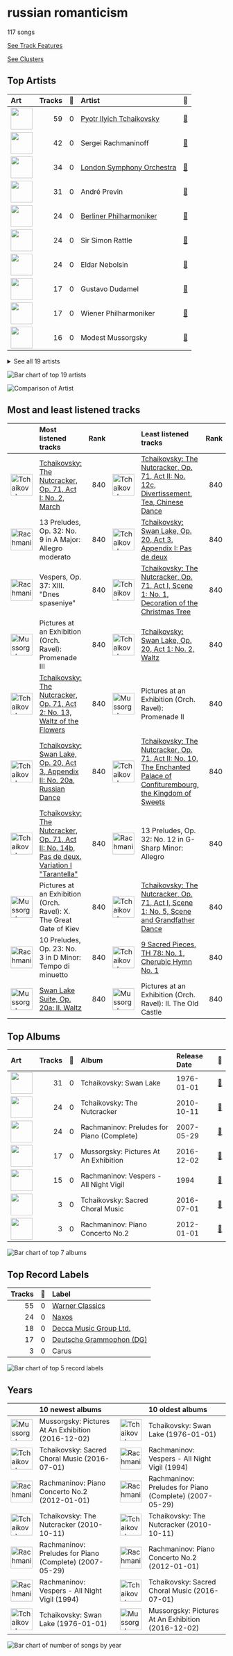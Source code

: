 # russian romanticism

117 songs

[See Track Features](audio_features.md)

[See Clusters](clusters/overview.md)

## Top Artists

| Art | Tracks | 💚 | Artist | 🔗 |
|:---|---:|---:|:---|:---|
| <img src="https://i.scdn.co/image/9a7c31f43e22a95f6d3c57baf4f87a3a9d2b93e0" alt="" width="50" /> | 59 | 0 | [Pyotr Ilyich Tchaikovsky](../../artists/pyotr_ilyich_tchaikovsky/overview.md) | [🔗](https://open.spotify.com/artist/3MKCzCnpzw3TjUYs2v7vDA) |
| <img src="https://i.scdn.co/image/463e3c5c3e814761532f554913cf2af456bcba59" alt="" width="50" /> | 42 | 0 | Sergei Rachmaninoff | [🔗](https://open.spotify.com/artist/0Kekt6CKSo0m5mivKcoH51) |
| <img src="https://i.scdn.co/image/ab6761610000e5eb5a5d168879568c94e86c61aa" alt="" width="50" /> | 34 | 0 | [London Symphony Orchestra](../../artists/london_symphony_orchestra/overview.md) | [🔗](https://open.spotify.com/artist/5yxyJsFanEAuwSM5kOuZKc) |
| <img src="https://i.scdn.co/image/8680bc690ee5747b08f6a9a7566f000cce6e220b" alt="" width="50" /> | 31 | 0 | André Previn | [🔗](https://open.spotify.com/artist/2tfWguHr2nj4e8KXLKciVq) |
| <img src="https://i.scdn.co/image/ab6761610000e5eb92e0a1e423bd8590dcd43bda" alt="" width="50" /> | 24 | 0 | [Berliner Philharmoniker](../../artists/berliner_philharmoniker/overview.md) | [🔗](https://open.spotify.com/artist/6uRJnvQ3f8whVnmeoecv5Z) |
| <img src="https://i.scdn.co/image/3460fd826c1cc058c4c4134e6c695e00dcf89fa6" alt="" width="50" /> | 24 | 0 | Sir Simon Rattle | [🔗](https://open.spotify.com/artist/4GQwgdcDQwqtcHICjUNndp) |
| <img src="https://i.scdn.co/image/1b640748181bdba8cc37a0a6ee5148c27b374d4e" alt="" width="50" /> | 24 | 0 | Eldar Nebolsin | [🔗](https://open.spotify.com/artist/45ts2AJTWlzJ9JrQlCGxpX) |
| <img src="https://i.scdn.co/image/1442f5564217baa0dfa8480928596416885f1c4d" alt="" width="50" /> | 17 | 0 | Gustavo Dudamel | [🔗](https://open.spotify.com/artist/0cxXnDhpgxcMMkKddhORHY) |
| <img src="https://i.scdn.co/image/ab6761610000e5eb4bb5eb0860d831455fab32b6" alt="" width="50" /> | 17 | 0 | Wiener Philharmoniker | [🔗](https://open.spotify.com/artist/003f4bk13c6Q3gAUXv7dGJ) |
| <img src="https://i.scdn.co/image/20b923e03dd0fb8cd20fb93559b9ed9a0e7aefbc" alt="" width="50" /> | 16 | 0 | Modest Mussorgsky | [🔗](https://open.spotify.com/artist/284mnx33IWcymQEpMxyfHl) |


<details>
<summary>See all 19 artists</summary>

| Art | Tracks | 💚 | Artist | 🔗 |
|:---|---:|---:|:---|:---|
| <img src="https://i.scdn.co/image/ab67616d0000b273a62efdba9c8e430d12e3d0fe" alt="" width="50" /> | 15 | 0 | Nikolai Korniev | [🔗](https://open.spotify.com/artist/70hS9SnJefkZo2QJwS2VXi) |
| <img src="https://i.scdn.co/image/f946eebb053703449d3e862c18ae531ad0bee47d" alt="" width="50" /> | 15 | 0 | St.Petersburg Chamber Choir | [🔗](https://open.spotify.com/artist/46WjEugfIF0rKOewvFiby2) |
| <img src="https://i.scdn.co/image/ab67616d0000b2734edf9a255990288ccb93490f" alt="" width="50" /> | 3 | 0 | NDR Chor | [🔗](https://open.spotify.com/artist/7hMAA1N5j1Ynb49NIWO7HV) |
| <img src="https://i.scdn.co/image/ab67616d0000b2738e6adfe4421d106633abde7b" alt="" width="50" /> | 3 | 0 | Michael Francis | [🔗](https://open.spotify.com/artist/4znpeZQkiPbcXtHlRbfTqF) |
| <img src="https://i.scdn.co/image/ab67616d0000b2734c754c99b4d1dd52cc9ac2ce" alt="" width="50" /> | 3 | 0 | Philipp Ahmann | [🔗](https://open.spotify.com/artist/309coOGhdzqXdIRwJH1xUo) |
| <img src="https://i.scdn.co/image/ab6761610000e5eb0fcfc4662d94dad49e635eaf" alt="" width="50" /> | 3 | 0 | Valentina Lisitsa | [🔗](https://open.spotify.com/artist/0gOrXuu1vCBXe3pwTyb5Ca) |
| <img src="https://i.scdn.co/image/ab67616d0000b273d516176f7ccedbc5add27d63" alt="" width="50" /> | 1 | 0 | Vladimir Mostovoy | [🔗](https://open.spotify.com/artist/4BTanscTBWJOSpvceZSVSi) |
| <img src="https://i.scdn.co/image/094b89c0a53eaa52cb0f19d2bcd23a9fc84c1b82" alt="" width="50" /> | 1 | 0 | Olga Borodina | [🔗](https://open.spotify.com/artist/47XbXbNzwqcWStfsjzFlKb) |
| <img src="https://i.scdn.co/image/ab6761610000e5eba22072e4ee7e6a4b72b15f64" alt="" width="50" /> | 1 | 0 | Libera | [🔗](https://open.spotify.com/artist/235C4ktJ2aGIyqaBlXyg7e) |

</details>


![Bar chart of top 19 artists](../../images/genres/russian_romanticism/artists.png)

![Comparison of Artist](../../images/genres/russian_romanticism/artists_comparison.png)
## Most and least listened tracks
| ​ | Most listened tracks | Rank | ​​ | Least listened tracks | Rank |
|:---|:---|---:|:---|:---|---:|
| <img src="https://i.scdn.co/image/ab67616d0000b273f1972145094112a1268035f1" alt="Tchaikovsky: The Nutcracker" width="50" /> | [Tchaikovsky: The Nutcracker, Op. 71, Act I: No. 2, March](../../artists/pyotr_ilyich_tchaikovsky/overview.md) | 840 | <img src="https://i.scdn.co/image/ab67616d0000b273f1972145094112a1268035f1" alt="Tchaikovsky: The Nutcracker" width="50" /> | [Tchaikovsky: The Nutcracker, Op. 71, Act II: No. 12c, Divertissement. Tea, Chinese Dance](../../artists/pyotr_ilyich_tchaikovsky/overview.md) | 840 |
| <img src="https://i.scdn.co/image/ab67616d0000b2732d2154810a4e4472b4cc199e" alt="Rachmaninov: Preludes for Piano (Complete)" width="50" /> | 13 Preludes, Op. 32: No. 9 in A Major: Allegro moderato | 840 | <img src="https://i.scdn.co/image/ab67616d0000b2731d9c6602aa95abd8c5b146da" alt="Tchaikovsky: Swan Lake" width="50" /> | [Tchaikovsky: Swan Lake, Op. 20, Act 3, Appendix I: Pas de deux](../../artists/pyotr_ilyich_tchaikovsky/overview.md) | 840 |
| <img src="https://i.scdn.co/image/ab67616d0000b273319c8a995c0c01cd233b3bd5" alt="Rachmaninov: Vespers - All Night Vigil" width="50" /> | Vespers, Op. 37: XIII. "Dnes spaseniye" | 840 | <img src="https://i.scdn.co/image/ab67616d0000b273f1972145094112a1268035f1" alt="Tchaikovsky: The Nutcracker" width="50" /> | [Tchaikovsky: The Nutcracker, Op. 71, Act I, Scene 1: No. 1, Decoration of the Christmas Tree](../../artists/pyotr_ilyich_tchaikovsky/overview.md) | 840 |
| <img src="https://i.scdn.co/image/ab67616d0000b273a271c648dc170b9173c1cc67" alt="Mussorgsky: Pictures At An Exhibition" width="50" /> | Pictures at an Exhibition (Orch. Ravel): Promenade III | 840 | <img src="https://i.scdn.co/image/ab67616d0000b2731d9c6602aa95abd8c5b146da" alt="Tchaikovsky: Swan Lake" width="50" /> | [Tchaikovsky: Swan Lake, Op. 20, Act 1: No. 2, Waltz](../../artists/pyotr_ilyich_tchaikovsky/overview.md) | 840 |
| <img src="https://i.scdn.co/image/ab67616d0000b273f1972145094112a1268035f1" alt="Tchaikovsky: The Nutcracker" width="50" /> | [Tchaikovsky: The Nutcracker, Op. 71, Act 2: No. 13, Waltz of the Flowers](../../artists/pyotr_ilyich_tchaikovsky/overview.md) | 840 | <img src="https://i.scdn.co/image/ab67616d0000b273a271c648dc170b9173c1cc67" alt="Mussorgsky: Pictures At An Exhibition" width="50" /> | Pictures at an Exhibition (Orch. Ravel): Promenade II | 840 |
| <img src="https://i.scdn.co/image/ab67616d0000b2731d9c6602aa95abd8c5b146da" alt="Tchaikovsky: Swan Lake" width="50" /> | [Tchaikovsky: Swan Lake, Op. 20, Act 3, Appendix II: No. 20a, Russian Dance](../../artists/pyotr_ilyich_tchaikovsky/overview.md) | 840 | <img src="https://i.scdn.co/image/ab67616d0000b273f1972145094112a1268035f1" alt="Tchaikovsky: The Nutcracker" width="50" /> | [Tchaikovsky: The Nutcracker, Op. 71, Act II: No. 10, The Enchanted Palace of Confiturembourg, the Kingdom of Sweets](../../artists/pyotr_ilyich_tchaikovsky/overview.md) | 840 |
| <img src="https://i.scdn.co/image/ab67616d0000b273f1972145094112a1268035f1" alt="Tchaikovsky: The Nutcracker" width="50" /> | [Tchaikovsky: The Nutcracker, Op. 71, Act II: No. 14b, Pas de deux. Variation I "Tarantella"](../../artists/pyotr_ilyich_tchaikovsky/overview.md) | 840 | <img src="https://i.scdn.co/image/ab67616d0000b2732d2154810a4e4472b4cc199e" alt="Rachmaninov: Preludes for Piano (Complete)" width="50" /> | 13 Preludes, Op. 32: No. 12 in G-Sharp Minor: Allegro | 840 |
| <img src="https://i.scdn.co/image/ab67616d0000b273a271c648dc170b9173c1cc67" alt="Mussorgsky: Pictures At An Exhibition" width="50" /> | Pictures at an Exhibition (Orch. Ravel): X. The Great Gate of Kiev | 840 | <img src="https://i.scdn.co/image/ab67616d0000b273f1972145094112a1268035f1" alt="Tchaikovsky: The Nutcracker" width="50" /> | [Tchaikovsky: The Nutcracker, Op. 71, Act I, Scene 1: No. 5, Scene and Grandfather Dance](../../artists/pyotr_ilyich_tchaikovsky/overview.md) | 840 |
| <img src="https://i.scdn.co/image/ab67616d0000b2732d2154810a4e4472b4cc199e" alt="Rachmaninov: Preludes for Piano (Complete)" width="50" /> | 10 Preludes, Op. 23: No. 3 in D Minor: Tempo di minuetto | 840 | <img src="https://i.scdn.co/image/ab67616d0000b273e3e10be41297c622a0ec2e0d" alt="Tchaikovsky: Sacred Choral Music" width="50" /> | [9 Sacred Pieces, TH 78: No. 1, Cherubic Hymn No. 1](../../artists/pyotr_ilyich_tchaikovsky/overview.md) | 840 |
| <img src="https://i.scdn.co/image/ab67616d0000b273a271c648dc170b9173c1cc67" alt="Mussorgsky: Pictures At An Exhibition" width="50" /> | [Swan Lake Suite, Op. 20a: II. Waltz](../../artists/pyotr_ilyich_tchaikovsky/overview.md) | 840 | <img src="https://i.scdn.co/image/ab67616d0000b273a271c648dc170b9173c1cc67" alt="Mussorgsky: Pictures At An Exhibition" width="50" /> | Pictures at an Exhibition (Orch. Ravel): II. The Old Castle | 840 |

## Top Albums

| Art | Tracks | 💚 | Album | Release Date | 🔗 |
|:---|---:|---:|:---|:---|:---|
| <img src="https://i.scdn.co/image/ab67616d0000b2731d9c6602aa95abd8c5b146da" alt="" width="50" /> | 31 | 0 | Tchaikovsky: Swan Lake | 1976-01-01 | [🔗](https://open.spotify.com/album/7dVA06E7AP7P7VzPyNxQVO) |
| <img src="https://i.scdn.co/image/ab67616d0000b273f1972145094112a1268035f1" alt="" width="50" /> | 24 | 0 | Tchaikovsky: The Nutcracker | 2010-10-11 | [🔗](https://open.spotify.com/album/54Awn36ryf55PkZyOR4iwQ) |
| <img src="https://i.scdn.co/image/ab67616d0000b2732d2154810a4e4472b4cc199e" alt="" width="50" /> | 24 | 0 | Rachmaninov: Preludes for Piano (Complete) | 2007-05-29 | [🔗](https://open.spotify.com/album/1vlnwUAidj7bEmRhsq4zTv) |
| <img src="https://i.scdn.co/image/ab67616d0000b273a271c648dc170b9173c1cc67" alt="" width="50" /> | 17 | 0 | Mussorgsky: Pictures At An Exhibition | 2016-12-02 | [🔗](https://open.spotify.com/album/1b2aoeaYZZBWmJoavOQhnd) |
| <img src="https://i.scdn.co/image/ab67616d0000b273319c8a995c0c01cd233b3bd5" alt="" width="50" /> | 15 | 0 | Rachmaninov: Vespers - All Night Vigil | 1994 | [🔗](https://open.spotify.com/album/7hqotgNjEJt09XiggaMI1v) |
| <img src="https://i.scdn.co/image/ab67616d0000b273e3e10be41297c622a0ec2e0d" alt="" width="50" /> | 3 | 0 | Tchaikovsky: Sacred Choral Music | 2016-07-01 | [🔗](https://open.spotify.com/album/4udN7bCLaa8zCnaIvoxzOB) |
| <img src="https://i.scdn.co/image/ab67616d0000b2738e6adfe4421d106633abde7b" alt="" width="50" /> | 3 | 0 | Rachmaninov: Piano Concerto No.2 | 2012-01-01 | [🔗](https://open.spotify.com/album/5lVqgXqdoIH3W1wUM2hzPx) |

![Bar chart of top 7 albums](../../images/genres/russian_romanticism/albums.png)

## Top Record Labels

| Tracks | 💚 | Label |
|---:|---:|:---|
| 55 | 0 | [Warner Classics](../../labels/warner_classics/overview.md) |
| 24 | 0 | [Naxos](../../labels/naxos/overview.md) |
| 18 | 0 | [Decca Music Group Ltd.](../../labels/decca_music_group_ltd_/overview.md) |
| 17 | 0 | [Deutsche Grammophon (DG)](../../labels/deutsche_grammophon_(dg)/overview.md) |
| 3 | 0 | Carus |

![Bar chart of top 5 record labels](../../images/genres/russian_romanticism/labels.png)

## Years

| ​ | 10 newest albums | ​​ | 10 oldest albums |
|:---|:---|:---|:---|
| <img src="https://i.scdn.co/image/ab67616d0000b273a271c648dc170b9173c1cc67" alt="Mussorgsky: Pictures At An Exhibition" width="50" /> | Mussorgsky: Pictures At An Exhibition (2016-12-02) | <img src="https://i.scdn.co/image/ab67616d0000b2731d9c6602aa95abd8c5b146da" alt="Tchaikovsky: Swan Lake" width="50" /> | Tchaikovsky: Swan Lake (1976-01-01) |
| <img src="https://i.scdn.co/image/ab67616d0000b273e3e10be41297c622a0ec2e0d" alt="Tchaikovsky: Sacred Choral Music" width="50" /> | Tchaikovsky: Sacred Choral Music (2016-07-01) | <img src="https://i.scdn.co/image/ab67616d0000b273319c8a995c0c01cd233b3bd5" alt="Rachmaninov: Vespers - All Night Vigil" width="50" /> | Rachmaninov: Vespers - All Night Vigil (1994) |
| <img src="https://i.scdn.co/image/ab67616d0000b2738e6adfe4421d106633abde7b" alt="Rachmaninov: Piano Concerto No.2" width="50" /> | Rachmaninov: Piano Concerto No.2 (2012-01-01) | <img src="https://i.scdn.co/image/ab67616d0000b2732d2154810a4e4472b4cc199e" alt="Rachmaninov: Preludes for Piano (Complete)" width="50" /> | Rachmaninov: Preludes for Piano (Complete) (2007-05-29) |
| <img src="https://i.scdn.co/image/ab67616d0000b273f1972145094112a1268035f1" alt="Tchaikovsky: The Nutcracker" width="50" /> | Tchaikovsky: The Nutcracker (2010-10-11) | <img src="https://i.scdn.co/image/ab67616d0000b273f1972145094112a1268035f1" alt="Tchaikovsky: The Nutcracker" width="50" /> | Tchaikovsky: The Nutcracker (2010-10-11) |
| <img src="https://i.scdn.co/image/ab67616d0000b2732d2154810a4e4472b4cc199e" alt="Rachmaninov: Preludes for Piano (Complete)" width="50" /> | Rachmaninov: Preludes for Piano (Complete) (2007-05-29) | <img src="https://i.scdn.co/image/ab67616d0000b2738e6adfe4421d106633abde7b" alt="Rachmaninov: Piano Concerto No.2" width="50" /> | Rachmaninov: Piano Concerto No.2 (2012-01-01) |
| <img src="https://i.scdn.co/image/ab67616d0000b273319c8a995c0c01cd233b3bd5" alt="Rachmaninov: Vespers - All Night Vigil" width="50" /> | Rachmaninov: Vespers - All Night Vigil (1994) | <img src="https://i.scdn.co/image/ab67616d0000b273e3e10be41297c622a0ec2e0d" alt="Tchaikovsky: Sacred Choral Music" width="50" /> | Tchaikovsky: Sacred Choral Music (2016-07-01) |
| <img src="https://i.scdn.co/image/ab67616d0000b2731d9c6602aa95abd8c5b146da" alt="Tchaikovsky: Swan Lake" width="50" /> | Tchaikovsky: Swan Lake (1976-01-01) | <img src="https://i.scdn.co/image/ab67616d0000b273a271c648dc170b9173c1cc67" alt="Mussorgsky: Pictures At An Exhibition" width="50" /> | Mussorgsky: Pictures At An Exhibition (2016-12-02) |

![Bar chart of number of songs by year](../../images/genres/russian_romanticism/years.png)